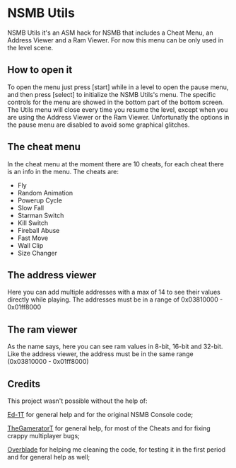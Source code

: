 # NSMB Utils
NSMB Utils it's an ASM hack for NSMB that includes a Cheat Menu, an Address Viewer and a Ram Viewer.
For now this menu can be only used in the level scene.
## How to open it
To open the menu just press [start] while in a level to open the pause menu, and then press [select] to initialize the NSMB Utils's menu.
The specific controls for the menu are showed in the bottom part of the bottom screen.
The Utils menu will close every time you resume the level, except when you are using the Address Viewer or the Ram Viewer.
Unfortunatly the options in the pause menu are disabled to avoid some graphical glitches.
## The cheat menu
In the cheat menu at the moment there are 10 cheats, for each cheat there is an info in the menu.
The cheats are:
* Fly
* Random Animation
* Powerup Cycle
* Slow Fall
* Starman Switch
* Kill Switch
* Fireball Abuse
* Fast Move
* Wall Clip
* Size Changer
## The address viewer
Here you can add multiple addresses with a max of 14 to see their values directly while playing.
The addresses must be in a range of 0x03810000 - 0x01ff8000
## The ram viewer
As the name says, here you can see ram values in 8-bit, 16-bit and 32-bit.
Like the address viewer, the address must be in the same range (0x03810000 - 0x01ff8000)
## Credits
This project wasn't possible without the help of:

[Ed-1T](https://github.com/Ed-1T) for general help and for the original NSMB Console code;

[TheGameratorT](https://github.com/TheGameratorT) for general help, for most of the Cheats and for fixing crappy multiplayer bugs;

[Overblade](https://github.com/Overblade) for helping me cleaning the code, for testing it in the first period and for general help as well;
